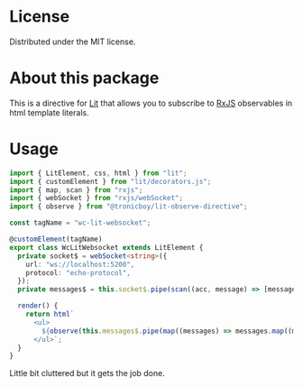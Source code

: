 # License

Distributed under the MIT license.

# About this package

This is a directive for [Lit](https://lit.dev/) that allows you to subscribe to [RxJS](https://rxjs.dev/) observables in html template literals.

# Usage

```typescript
import { LitElement, css, html } from "lit";
import { customElement } from "lit/decorators.js";
import { map, scan } from "rxjs";
import { webSocket } from "rxjs/webSocket";
import { observe } from "@tronicboy/lit-observe-directive";

const tagName = "wc-lit-websocket";

@customElement(tagName)
export class WcLitWebsocket extends LitElement {
  private socket$ = webSocket<string>({
    url: "ws://localhost:5200",
    protocol: "echo-protocol",
  });
  private messages$ = this.socket$.pipe(scan((acc, message) => [message, ...acc], [] as string[]));

  render() {
    return html`
      <ul>
        ${observe(this.messages$.pipe(map((messages) => messages.map((message) => html`<li>${message}</li>`))))}
      </ul>`;
  }
}
```

Little bit cluttered but it gets the job done.
